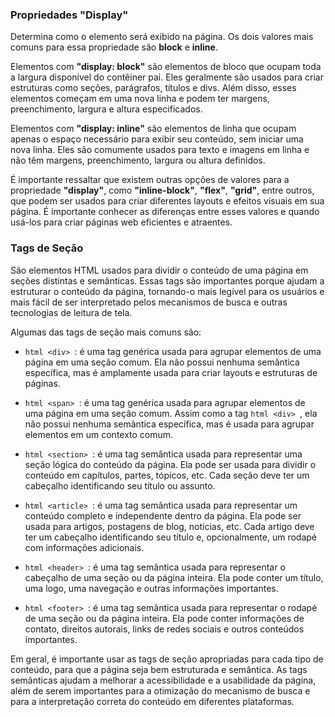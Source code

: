 ### Propriedades "Display"

Determina como o elemento será exibido na página. Os dois valores mais comuns para essa propriedade são **block** e **inline**.

Elementos com **"display: block"** são elementos de bloco que ocupam toda a largura disponível do contêiner pai. Eles geralmente são usados para criar estruturas como seções, parágrafos, títulos e divs. Além disso, esses elementos começam em uma nova linha e podem ter margens, preenchimento, largura e altura especificados.

Elementos com **"display: inline"** são elementos de linha que ocupam apenas o espaço necessário para exibir seu conteúdo, sem iniciar uma nova linha. Eles são comumente usados para texto e imagens em linha e não têm margens, preenchimento, largura ou altura definidos.

É importante ressaltar que existem outras opções de valores para a propriedade **"display"**, como **"inline-block"**, **"flex"**, **"grid"**, entre outros, que podem ser usados para criar diferentes layouts e efeitos visuais em sua página. É importante conhecer as diferenças entre esses valores e quando usá-los para criar páginas web eficientes e atraentes.

### Tags de Seção

São elementos HTML usados para dividir o conteúdo de uma página em seções distintas e semânticas. Essas tags são importantes porque ajudam a estruturar o conteúdo da página, tornando-o mais legível para os usuários e mais fácil de ser interpretado pelos mecanismos de busca e outras tecnologias de leitura de tela.

Algumas das tags de seção mais comuns são:

- ```html <div> ```: é uma tag genérica usada para agrupar elementos de uma página em uma seção comum. Ela não possui nenhuma semântica específica, mas é amplamente usada para criar layouts e estruturas de páginas.

- ```html <span> ```: é uma tag genérica usada para agrupar elementos de uma página em uma seção comum. Assim como a tag ```html <div> ```, ela não possui nenhuma semântica específica, mas é usada para agrupar elementos em um contexto comum.

- ```html <section> ```: é uma tag semântica usada para representar uma seção lógica do conteúdo da página. Ela pode ser usada para dividir o conteúdo em capítulos, partes, tópicos, etc. Cada seção deve ter um cabeçalho identificando seu título ou assunto.

- ```html <article> ```: é uma tag semântica usada para representar um conteúdo completo e independente dentro da página. Ela pode ser usada para artigos, postagens de blog, notícias, etc. Cada artigo deve ter um cabeçalho identificando seu título e, opcionalmente, um rodapé com informações adicionais.

- ```html <header> ```: é uma tag semântica usada para representar o cabeçalho de uma seção ou da página inteira. Ela pode conter um título, uma logo, uma navegação e outras informações importantes.

- ```html <footer> ```: é uma tag semântica usada para representar o rodapé de uma seção ou da página inteira. Ela pode conter informações de contato, direitos autorais, links de redes sociais e outros conteúdos importantes.

Em geral, é importante usar as tags de seção apropriadas para cada tipo de conteúdo, para que a página seja bem estruturada e semântica. As tags semânticas ajudam a melhorar a acessibilidade e a usabilidade da página, além de serem importantes para a otimização do mecanismo de busca e para a interpretação correta do conteúdo em diferentes plataformas.

